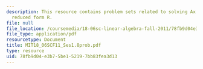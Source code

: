 ```yaml
---
description: This resource contains problem sets related to solving Ax = b and row
  reduced form R.
file: null
file_location: /coursemedia/18-06sc-linear-algebra-fall-2011/78fb9d04e3b75be152197bb83fea3d13_MIT18_06SCF11_Ses1.8prob.pdf
file_type: application/pdf
resourcetype: Document
title: MIT18_06SCF11_Ses1.8prob.pdf
type: resource
uid: 78fb9d04-e3b7-5be1-5219-7bb83fea3d13
---
```

